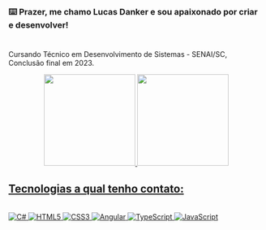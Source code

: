 ### ⌨️ Prazer, me chamo Lucas Danker e sou apaixonado por criar e desenvolver!

#

Cursando Técnico em Desenvolvimento de Sistemas - SENAI/SC, Conclusão final em 2023.

<div align="center">
    <a href="https://github.com/SrEmpala">
    <img height="180em" src="https://github-readme-stats.vercel.app/api?username=SrEmpala&show_icons=true&theme=great-gatsby"/>
    <img height="180em" src="https://github-readme-stats.vercel.app/api/top-langs/?username=SrEmpala&layout=compact&theme=great-gatsby"/>
</div>

## Tecnologias a qual tenho contato:

<div style="display: inline_block"><br>
    <img alt="C#" src="https://img.shields.io/badge/C%23-239120?style=for-the-badge&logo=c-sharp&logoColor=white">
    <img alt="HTML5" src="https://img.shields.io/badge/HTML5-E34F26?style=for-the-badge&logo=html5&logoColor=white">
    <img alt="CSS3" src="https://img.shields.io/badge/CSS3-1572B6?style=for-the-badge&logo=css3&logoColor=white">
    <img alt="Angular" src="https://img.shields.io/badge/Angular-DD0031?style=for-the-badge&logo=angular&logoColor=white">
    <img alt="TypeScript" src="https://img.shields.io/badge/TypeScript-007ACC?style=for-the-badge&logo=typescript&logoColor=white">
    <img alt="JavaScript" src="https://img.shields.io/badge/JavaScript-F7DF1E?style=for-the-badge&logo=javascript&logoColor=black"> 
</div> <br>
